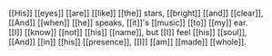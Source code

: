 [[His]] [[eyes]] [[are]] [[like]] [[the]] stars, [[bright]] [[and]] [[clear]],  
[[And]] [[when]] [[he]] speaks, [[it]]'s [[music]] [[to]] [[my]] ear.  
[[I]] [[know]] [[not]] [[his]] [[name]], but [[I]] feel [[his]] [[soul]],  
[[And]] [[in]] [[his]] [[presence]], [[I]] [[am]] [[made]] [[whole]].
